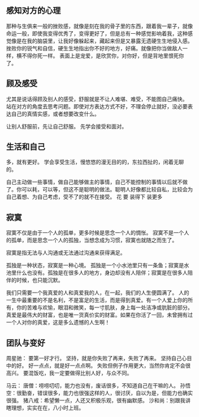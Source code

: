 ## 感知对方的心理
那种与生俱来一般的挫败感，就像是刻在我的骨子里的东西，跟着我一辈子，就像命运一般，即使我变得优秀了，变得更好了，但是总有一种感觉影响着我，这种感觉像是在我的脑袋里，让我好像躲起来，藏起来但是又暴露无遗硬生生地侵入感。
挫败你的锐气和自信，硬生生地指出你不好的地方，好痛。就像把你当做敌人一样，横不得你死一样。
表面上是宠爱，是欣赏你，对你好，但是背地里恨死你了。

## 顾及感受
尤其是说话得顾及别人的感受，舒服就是不让人难堪、难受，不能图自己痛快。
站在对方的角度去思考问题。即使对方表达方式不好，不理会停止就好，没必要表达自己的真情实感，或者想要改变什么。

让别人舒服前，先让自己舒服。
先学会接受和面对。

## 生活和自己
多，就有更好。
学会享受生活，慢悠悠的漫无目的的，东拉西扯的，闲着无聊的。

自己主动做一些事情，做自己能够做主的事情，自己不能控制的事情以后就不做了。你可以耗，可以等，但这不是聪明的做法。聪明人好像都比较自私，比较会为自己着想、为自己考虑，受不了的就不在接受。
花 要 装得下 装更多

## 寂寞
寂寞不仅是由于一个人的孤单，更多时候是思念一个人的惆怅。
寂寞不是一个人的孤单，而是思念一个人的孤独，当想念成为习惯，寂寞也就随之而生了。

寂寞是指无法与人沟通或无法通过沟通来获得满足。

孤独是一种状态，寂寞是一种心境。
孤独是一个小水池里只有一条鱼；寂寞是水池里什么也没有。孤独是在很多人的地方，身边却没有人陪伴；寂寞是在很多人陪伴的时候，也只能沉默。

我们只需要一个我真爱的人和真爱我的人，在一起，我们的人生便圆满了。
人的一生中最重要的不是名利，不是富足的生活，而是得到真爱。有一个人爱上你的所有，你的苦难与欢愉，眼泪和微笑，每一寸肌肤，身上每一处洁净或肮脏的部分。真爱是最伟大的财富，也是唯一货真价实的财富。如果在你活了一回，未曾拥有过一个人对你的真爱，这是多么遗憾的人生啊！

## 团队与变好
周星驰：
要第一好才行。
坚持，就是你失败了再来，失败了再来。
坚持自己心目中的好。
好一点点，就是好一点点啊。
失败但例子作用更大，当然你肯定不会很高兴。
要混饭吃，我一定要做得比别人好，与众不同。

马云：
唐僧：唠唠叨叨，能力也没有，废话很多，不知道自己在干嘛的人。
孙悟空：很勤奋，错误很多，能力也很强这样的人，很讨厌，自以为是，但能力也确实很强。
猪八戒：希望懒一点，人还又积极乐观，很有幽默感。
沙和尚：别跟我讲瞎理想，实实在在，八小时上班。
